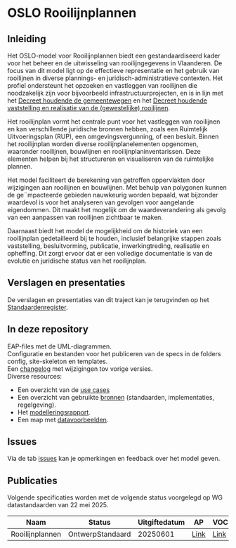 # OSLO Rooilijnplannen

## Inleiding

Het OSLO-model voor Rooilijnplannen biedt een gestandaardiseerd kader voor het beheer en de uitwisseling van rooilijngegevens in Vlaanderen. De focus van dit model ligt op de effectieve representatie en het gebruik van rooilijnen in diverse plannings- en juridisch-administratieve contexten. Het profiel ondersteunt het opzoeken en vastleggen van rooilijnen die noodzakelijk zijn voor bijvoorbeeld infrastructuurprojecten, en is in lijn met het [Decreet houdende de gemeentewegen](https://codex.vlaanderen.be/PrintDocument.ashx?id=1032035&datum=&geannoteerd=true&print=false) en het [Decreet houdende vaststelling en realisatie van de (gewestelijke) rooilijnen](https://codex.vlaanderen.be/Portals/Codex/documenten/1018076.html).

Het rooilijnplan vormt het centrale punt voor het vastleggen van rooilijnen en kan verschillende juridische bronnen hebben, zoals een Ruimtelijk Uitvoeringsplan (RUP), een omgevingsvergunning, of een besluit. Binnen het rooilijnplan worden diverse rooilijnplanelementen opgenomen, waaronder rooilijnen, bouwlijnen en rooilijnplaninventarissen. Deze elementen helpen bij het structureren en visualiseren van de ruimtelijke plannen.

Het model faciliteert de berekening van getroffen oppervlakten door wijzigingen aan rooilijnen en bouwlijnen. Met behulp van polygonen kunnen de ge¨mpacteerde gebieden nauwkeurig worden bepaald, wat bijzonder waardevol is voor het analyseren van gevolgen voor aangelande eigendommen. Dit maakt het mogelijk om de waardeverandering als gevolg van een aanpassen van rooilijnen zichtbaar te maken.

Daarnaast biedt het model de mogelijkheid om de historiek van een rooilijnplan gedetailleerd bij te houden, inclusief belangrijke stappen zoals vaststelling, besluitvorming, publicatie, inwerkingtreding, realisatie en opheffing. Dit zorgt ervoor dat er een volledige documentatie is van de evolutie en juridische status van het rooilijnplan.

## Verslagen en presentaties

De verslagen en presentaties van dit traject kan je terugvinden op het [Standaardenregister](https://data.vlaanderen.be/standaarden).

## In deze repository

EAP-files met de UML-diagrammen.\
Configuratie en bestanden voor het publiceren van de specs in de folders config, site-skeleton en templates.\
Een [changelog](./CHANGELOG) met wijzigingen tov vorige versies.\
Diverse resources:
- Een overzicht van de [use cases](https://github.com/Informatievlaanderen/OSLOthema-rooilijnplannen/tree/main/story-lines)
- Een overzicht van gebruikte [bronnen]() (standaarden, implementaties, regelgeving).
- Het [modelleringsrapport](https://github.com/Informatievlaanderen/OSLOthema-rooilijnplannen/tree/main/resources/Modeleerrapport).
- Een map met [datavoorbeelden](https://github.com/Informatievlaanderen/OSLOthema-rooilijnplannen/tree/main/resources/Datavoorbeelden).

## Issues

Via de tab [issues](https://github.com/Informatievlaanderen/OSLOthema-rooilijnplannen/issues) kan je opmerkingen en feedback over het model geven.

## Publicaties

Volgende specificaties worden met de volgende status voorgelegd op WG datastandaarden van 22 mei 2025.

| Naam|Status|Uitgiftedatum|AP|VOC|
| --- |--- |---|---|---|
|Rooilijnplannen|OntwerpStandaard|20250601|[Link](https://data.vlaanderen.be/doc/applicatieprofiel/rooilijnplannen/)|[Link](https://data.vlaanderen.be/ns/rooilijnplannen/)|

